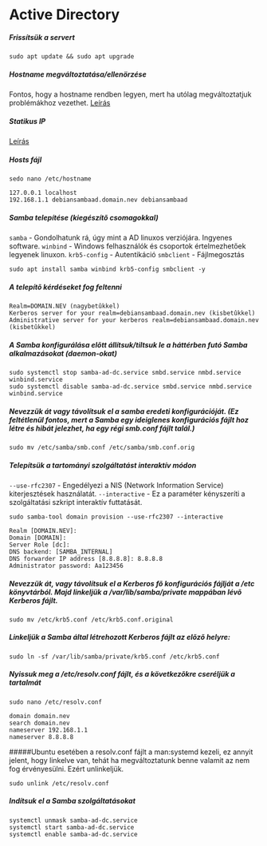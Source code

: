 # Active Directory
##### Frissítsük a servert
```
sudo apt update && sudo apt upgrade
```
##### Hostname megváltoztatása/ellenörzése
Fontos, hogy a hostname rendben legyen, mert ha utólag megváltoztatjuk problémákhoz vezethet. [Leírás](https://github.com/BarnaNorbert19/Notes/blob/main/Linux/Debian/Hostname/Megváltoztatása.md "Leírás")
##### Statikus IP
[Leírás](https://github.com/BarnaNorbert19/Notes/blob/main/Linux/Debian/IP/IP%20megváltoztatása.md "Leírás")
##### Hosts fájl
```
sedo nano /etc/hostname
```
```
127.0.0.1 localhost
192.168.1.1 debiansambaad.domain.nev debiansambaad
```
##### Samba telepítése (kiegészítõ csomagokkal)
`samba` - Gondolhatunk rá, úgy mint a AD linuxos verziójára. Ingyenes software.
`winbind`  - Windows felhasználók és csoportok értelmezhetőek legyenek linuxon.
`krb5-config` - Autentikáció
`smbclient` - Fájlmegosztás
```
sudo apt install samba winbind krb5-config smbclient -y
```
##### A telepítõ kérdéseket fog feltenni
```
Realm=DOMAIN.NEV (nagybetûkkel)
Kerberos server for your realm=debiansambaad.domain.nev (kisbetûkkel)
Administrative server for your kerberos realm=debiansambaad.domain.nev (kisbetûkkel)
```
##### A Samba konfigurálása elõtt állítsuk/tiltsuk le a háttérben futó Samba alkalmazásokat (daemon-okat)
```
sudo systemctl stop samba-ad-dc.service smbd.service nmbd.service winbind.service
sudo systemctl disable samba-ad-dc.service smbd.service nmbd.service winbind.service
```
##### Nevezzük át vagy távolítsuk el a samba eredeti konfigurációját. (Ez feltétlenül fontos, mert a Samba egy ideiglenes konfigurációs fájlt hoz létre és hibát jelezhet, ha egy régi smb.conf fájlt talál.)
```
sudo mv /etc/samba/smb.conf /etc/samba/smb.conf.orig
```
##### Telepítsük a tartományi szolgáltatást interaktív módon
`--use-rfc2307` - Engedélyezi a NIS (Network Information Service) kiterjesztések használatát.
`--interactive` - Ez a paraméter kényszeríti a szolgáltatási szkript interaktív futtatását.
```
sudo samba-tool domain provision --use-rfc2307 --interactive
```
```
Realm [DOMAIN.NEV]:
Domain [DOMAIN]:
Server Role [dc]:
DNS backend: [SAMBA_INTERNAL]
DNS forwarder IP address [8.8.8.8]: 8.8.8.8
Administrator password: Aa123456
```
##### Nevezzük át, vagy távolítsuk el a Kerberos fõ konfigurációs fájlját a /etc könyvtárból. Majd linkeljük a /var/lib/samba/private mappában lévõ Kerberos fájlt.
```
sudo mv /etc/krb5.conf /etc/krb5.conf.original
```
##### Linkeljük a Samba által létrehozott Kerberos fájlt az elõzõ helyre:
```
sudo ln -sf /var/lib/samba/private/krb5.conf /etc/krb5.conf
```
##### Nyissuk meg a /etc/resolv.conf fájlt, és a következõkre cseréljük a tartalmát
```
sudo nano /etc/resolv.conf
```
```
domain domain.nev
search domain.nev
nameserver 192.168.1.1
nameserver 8.8.8.8
```
#####Ubuntu esetében a resolv.conf fájlt a man:systemd kezeli, ez annyit jelent, hogy linkelve van, tehát ha megváltoztatunk benne valamit az nem fog érvényesülni. Ezért unlinkeljük.
```
sudo unlink /etc/resolv.conf
```
##### Indítsuk el a Samba szolgáltatásokat
```
systemctl unmask samba-ad-dc.service
systemctl start samba-ad-dc.service
systemctl enable samba-ad-dc.service
```
